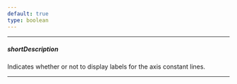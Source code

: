 ```yaml
---
default: true
type: boolean
---
```

---
##### shortDescription
Indicates whether or not to display labels for the axis constant lines.

---
